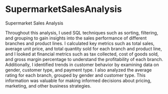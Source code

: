 # SupermarketSalesAnalysis

Supermarket Sales Analysis

Throughout this analysis, I used SQL techniques such as sorting, filtering, and grouping to gain insights into the sales performance of different branches and product lines. I calculated key metrics such as total sales, average unit price, and total quantity sold for each branch and product line, and I looked at financial metrics such as tax collected, cost of goods sold, and gross margin percentage to understand the profitability of each branch. Additionally, I identified trends in customer behavior by examining data on gender, customer type, and payment type. I also analyzed the average rating for each branch, grouped by gender and customer type. This information was valuable for making informed decisions about pricing, marketing, and other business strategies.

